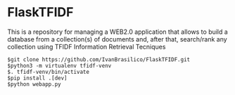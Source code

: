 # FlaskTFIDF

This is a repository for managing a WEB2.0 application that allows to build a database from a collection(s) of documents and, after that, search/rank any collection using TFIDF Information Retrieval Tecniques


```
$git clone https://github.com/IvanBrasilico/FlaskTFIDF.git
$python3 -m virtualenv tfidf-venv
$. tfidf-venv/bin/activate
$pip install .[dev]
$python webapp.py
```

